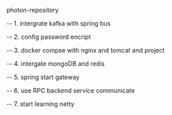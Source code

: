 photon-repository

-- 1. intergrate kafka with spring bus

-- 2. config password encript

-- 3. docker compse with nginx and tomcat and project

-- 4. intergate mongoDB and redis

-- 5. spring start gateway

-- 6. use RPC backend service communicate

-- 7. start learning netty




